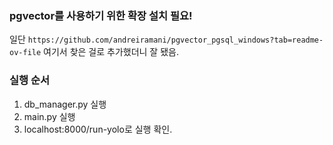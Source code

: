 ### pgvector를 사용하기 위한 확장 설치 필요!

일단
`https://github.com/andreiramani/pgvector_pgsql_windows?tab=readme-ov-file`
여기서 찾은 걸로 추가했더니 잘 됐음.




### 실행 순서

1. db_manager.py 실행
2. main.py 실행
3. localhost:8000/run-yolo로 실행 확인.